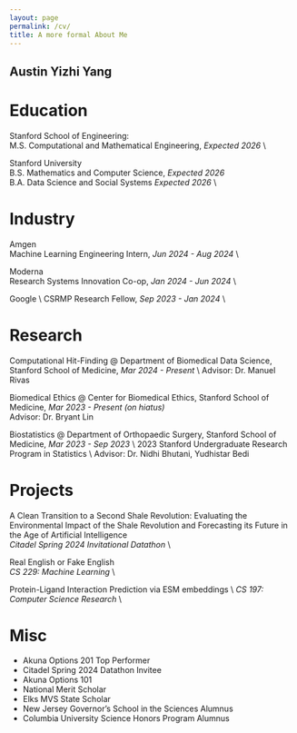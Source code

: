 ```yaml
---
layout: page
permalink: /cv/
title: A more formal About Me
---
```

## Austin Yizhi Yang

# Education
Stanford School of Engineering: \
M.S. Computational and Mathematical Engineering, _Expected 2026_ \ 

Stanford University \
B.S. Mathematics and Computer Science, _Expected 2026_ \
B.A. Data Science and Social Systems _Expected 2026_ \

# Industry
Amgen \
Machine Learning Engineering Intern, _Jun 2024 - Aug 2024_ \

Moderna \
Research Systems Innovation Co-op, _Jan 2024 - Jun 2024_ \

Google \ 
CSRMP Research Fellow, _Sep 2023 - Jan 2024_ \

# Research 
Computational Hit-Finding @ Department of Biomedical Data Science, Stanford School of Medicine, _Mar 2024 - Present_ \ 
Advisor: Dr. Manuel Rivas

Biomedical Ethics @ Center for Biomedical Ethics, Stanford School of Medicine, _Mar 2023 - Present (on hiatus)_ \
Advisor: Dr. Bryant Lin

Biostatistics @ Department of Orthopaedic Surgery, Stanford School of Medicine, _Mar 2023 - Sep 2023_ \ 
2023 Stanford Undergraduate Research Program in Statistics \ 
Advisor: Dr. Nidhi Bhutani, Yudhistar Bedi

# Projects
A Clean Transition to a Second Shale Revolution: Evaluating the Environmental Impact of the Shale Revolution and Forecasting its Future in the Age of Artificial Intelligence \
_Citadel Spring 2024 Invitational Datathon_ \

Real English or Fake English \
_CS 229: Machine Learning_ \

Protein-Ligand Interaction Prediction via ESM embeddings \ 
_CS 197: Computer Science Research_ \


# Misc 
- Akuna Options 201 Top Performer
- Citadel Spring 2024 Datathon Invitee
- Akuna Options 101
- National Merit Scholar
- Elks MVS State Scholar
- New Jersey Governor’s School in the Sciences Alumnus
- Columbia University Science Honors Program Alumnus